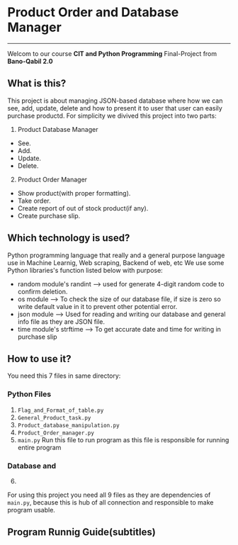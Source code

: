 # Product Order and Database Manager
---
Welcom to our course **CIT and Python Programming** Final-Project from **Bano-Qabil 2.0** 

## What is this?
This project is about managing JSON-based database where how we can see, add, update, delete and how to present it to user that user can easily purchase productd. For simplicity we divived this project into two parts: 

1. Product Database Manager
- See.
- Add.
- Update.
- Delete.

2. Product Order Manager
- Show product(with proper formatting).
- Take order.
- Create report of out of stock product(if any).
- Create purchase slip.

## Which technology is used?
Python programming language that really and a general purpose language use in Machine Learnig, Web scraping, Backend of web, etc
We use some Python libraries's function listed below with purpose:
- random module's randint --> used for generate 4-digit random code to confirm deletion.
- os module --> To check the size of our database file, if size is zero so write default value in it to prevent other potential error.
- json module --> Used for reading and writing our database and general info file as they are JSON file.
- time module's strftime --> To get accurate date and time for writing in purchase slip

## How to use it?
You need this 7 files in same directory:
### Python Files
1. `Flag_and_Format_of_table.py`
2. `General_Product_task.py`
3. `Product_database_manipulation.py`
4. `Product_Order_manager.py`
5. `main.py` Run this file to run program as this file is responsible for running entire program
### Database and 
6. 
For using this project you need all 9 files as they are dependencies of `main.py`, because this is hub of all connection and responsible to make program usable.

## Program Runnig Guide(subtitles)


